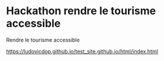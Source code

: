 # Hackathon rendre le tourisme accessible
Rendre le tourisme accessible

https://ludovicdop.github.io/test_site.github.io/html/index.html
